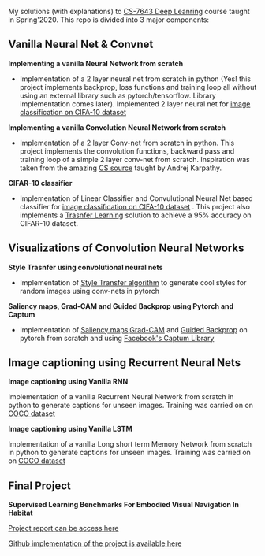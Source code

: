 My solutions (with explanations) to [CS-7643 Deep Leanring](https://www.cc.gatech.edu/classes/AY2020/cs7643_spring/) course taught in Spring'2020. This repo is divided into 3 major components:


Vanilla Neural Net & Convnet
----------------------------

**Implementing a vanilla Neural Network from scratch**

- Implementation of a 2 layer neural net from scratch in python (Yes! this project implements backprop, loss functions and training loop all without using an external library such as pytorch/tensorflow. Library implementation comes later). Implemented 2 layer neural net for [image classification on CIFA-10 dataset](https://www.cs.toronto.edu/~kriz/cifar.html) 

**Implementing a vanilla Convolution Neural Network from scratch**

- Implementation of a  2 layer Conv-net from scratch in python. This project implements the convolution functions, backward pass and training loop of a simple 2 layer conv-net from scratch. Inspiration was taken from the amazing [CS source](https://cs231n.github.io/convolutional-networks/) taught by Andrej Karpathy.

**CIFAR-10 classifier**

- Implementation of Linear Classifier and Convulutional Neural Net based classifier for [image classification on CIFA-10 dataset](https://www.cs.toronto.edu/~kriz/cifar.html) . This project also implements a [Trasnfer Learning](https://en.wikipedia.org/wiki/Transfer_learning) solution to achieve a 95% accuracy on CIFAR-10 dataset.

Visualizations of Convolution Neural Networks
--------------------------------------------

**Style Trasnfer using convolutional neural nets**

- Implementation of [Style Transfer algorithm](https://ieeexplore.ieee.org/document/7780634) to generate cool styles for random images using conv-nets in pytorch


**Saliency maps, Grad-CAM and Guided Backprop using Pytorch and Captum**

- Implementation of [Saliency maps](https://arxiv.org/abs/1312.6034),[Grad-CAM](https://arxiv.org/abs/1610.02391) and [Guided Backprop](https://arxiv.org/abs/1610.02391) on pytorch from scratch and using [Facebook's Captum Library](https://captum.ai/)

Image captioning using Recurrent Neural Nets
--------------------------------------------

**Image captioning using Vanilla RNN**

Implementation of a vanilla Recurrent Neural Network from scratch in python to generate captions for unseen images. Training was carried on on [COCO dataset](http://cocodataset.org/#home)


**Image captioning using Vanilla LSTM**

Implementation of a vanilla Long short term Memory Network from scratch in python to generate captions for unseen images. Training was carried on on [COCO dataset](http://cocodataset.org/#home)

Final Project
--------------
**Supervised Learning Benchmarks For Embodied Visual Navigation In Habitat**

[Project report can be access here](https://zubairirshad.com/portfolio/supervised-learning-benchmarks-for-embodied-visual-navigation-in-habitat/)

[Github implementation of the project is available here](https://github.com/zubair-irshad/habitat_imitation_learning)

